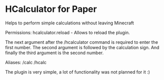 # HCalculator for Paper
Helps to perform simple calculations without leaving Minecraft

Permissions:
    hcalculator.reload - Allows to reload the plugin.

The next argument after the /hcalculator command is required to enter the first number. The second argument is followed by the calculation sign. And finally the third argument is the second number.

Aliases:
    /calc
    /hcalc

The plugin is very simple, a lot of functionality was not planned for it :)
